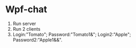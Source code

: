 # Wpf-chat
1. Run server
2. Run 2 clients
3. Login:"Tomato"; Password:"Tomato1&"; Login2:"Apple"; Password2:"Apple1&&".
